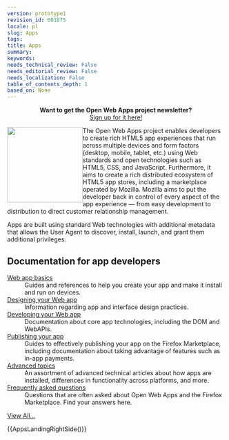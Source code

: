```yaml
---
version: prototype1
revision_id: 601875
locale: pl
slug: Apps
tags: 
title: Apps
summary: 
keywords: 
needs_technical_review: False
needs_editorial_review: False
needs_localization: False
table_of_contents_depth: 1
based_on: None
---
```

<div class="standardSidebar" style="text-align: center;">
 <strong>Want to get the Open Web Apps project newsletter?</strong><br />
 <a href="https://marketplace.firefox.com/developers/#newsletter-signup">Sign up for it here!</a></div>
<p><img alt="" src="https://mdn.mozillademos.org/files/4627/fx-marketplace-icon.png" style="width: 175px; height: 175px; float: left;" />The Open Web Apps project enables developers to create rich HTML5 app experiences that run across multiple devices and form factors (desktop, mobile, tablet, etc.) using Web standards and open technologies such as HTML5, CSS, and JavaScript. Furthermore, it aims to create a rich distributed ecosystem of HTML5 app stores, including a marketplace operated by Mozilla. Mozilla aims to put the developer back in control of every aspect of the app experience — from easy development to distribution to direct customer relationship management.</p>
<p class="endImageWrapping">Apps are built using standard Web technologies with additional metadata that allows the User Agent to discover, install, launch, and grant them additional privileges.</p>
<div class="row topicpage-table">
 <div class="section">
  <h2 class="Documentation" id="Documentation" name="Documentation">Documentation for app developers</h2>
  <dl>
   <dt>
    <a href="/en-US/docs/Apps/Basics">Web app basics</a></dt>
   <dd>
    Guides and references to help you create your app and make it install and run on devices.</dd>
   <dt>
    <a href="/en-US/docs/Apps/Design">Designing your Web app</a></dt>
   <dd>
    Information regarding app and interface design practices.</dd>
   <dt>
    <a href="/en-US/docs/Apps/Developing">Developing your Web app</a></dt>
   <dd>
    Documentation about core app technologies, including the DOM and WebAPIs.</dd>
   <dt>
    <a href="/en-US/docs/Apps/Publishing">Publishing your app</a></dt>
   <dd>
    Guides to effectively publishing your app on the Firefox Marketplace, including documentation about taking advantage of features such as in-app payments.</dd>
   <dt>
    <a href="/en-US/docs/Apps/Advanced_topics">Advanced topics</a></dt>
   <dd>
    An assortment of advanced technical articles about how apps are installed, differences in functionality across platforms, and more.</dd>
   <dt>
    <a href="/en-US/docs/Apps/FAQs">Frequently asked questions</a></dt>
   <dd>
    Questions that are often asked about Open Web Apps and the Firefox Marketplace. Find your answers here.</dd>
  </dl>
  <p><span class="alllinks"><a href="/en-US/docs/tag/Apps">View All...</a></span></p>
 </div>
 <div class="section">
  <p>{{AppsLandingRightSide()}}</p>
 </div>
</div>
<p>&nbsp;</p>

